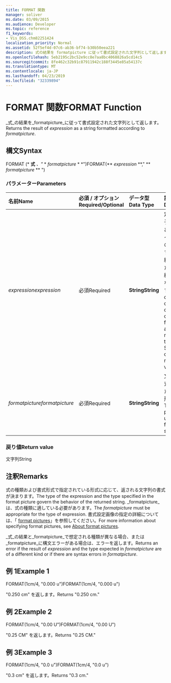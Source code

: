 ```yaml
---
title: FORMAT 関数
manager: soliver
ms.date: 03/09/2015
ms.audience: Developer
ms.topic: reference
f1_keywords:
- Vis_DSS.chm82251424
localization_priority: Normal
ms.assetid: 52f5ef4d-07c6-ab36-bf74-b30b50eea221
description: 式の結果を formatpicture に従って書式設定された文字列として返します。
ms.openlocfilehash: 5eb2195c2bc52e9cc8e7aa8bc4068826a5cd14c5
ms.sourcegitcommit: 8fe462c32b91c87911942c188f3445e85a54137c
ms.translationtype: MT
ms.contentlocale: ja-JP
ms.lasthandoff: 04/23/2019
ms.locfileid: "32339894"
---
```

# <a name="format-function"></a><span data-ttu-id="b6da9-103">FORMAT 関数</span><span class="sxs-lookup"><span data-stu-id="b6da9-103">FORMAT Function</span></span>

<span data-ttu-id="b6da9-104">_式_の結果を_formatpicture_に従って書式設定された文字列として返します。</span><span class="sxs-lookup"><span data-stu-id="b6da9-104">Returns the result of  _expression_ as a string formatted according to  _formatpicture_.</span></span>
  
## <a name="syntax"></a><span data-ttu-id="b6da9-105">構文</span><span class="sxs-lookup"><span data-stu-id="b6da9-105">Syntax</span></span>

<span data-ttu-id="b6da9-106">FORMAT (\* **式** *、"* \* *formatpicture* \* \*")</span><span class="sxs-lookup"><span data-stu-id="b6da9-106">FORMAT(\*\* *expression* \*\*," \*\* *formatpicture* \*\* ")</span></span> 
  
### <a name="parameters"></a><span data-ttu-id="b6da9-107">パラメーター</span><span class="sxs-lookup"><span data-stu-id="b6da9-107">Parameters</span></span>

|<span data-ttu-id="b6da9-108">**名前**</span><span class="sxs-lookup"><span data-stu-id="b6da9-108">**Name**</span></span>|<span data-ttu-id="b6da9-109">**必須 / オプション**</span><span class="sxs-lookup"><span data-stu-id="b6da9-109">**Required/Optional**</span></span>|<span data-ttu-id="b6da9-110">**データ型**</span><span class="sxs-lookup"><span data-stu-id="b6da9-110">**Data Type**</span></span>|<span data-ttu-id="b6da9-111">**説明**</span><span class="sxs-lookup"><span data-stu-id="b6da9-111">**Description**</span></span>|
|:-----|:-----|:-----|:-----|
| <span data-ttu-id="b6da9-112">_expression_</span><span class="sxs-lookup"><span data-stu-id="b6da9-112">_expression_</span></span> <br/> |<span data-ttu-id="b6da9-113">必須</span><span class="sxs-lookup"><span data-stu-id="b6da9-113">Required</span></span>  <br/> |<span data-ttu-id="b6da9-114">**String**</span><span class="sxs-lookup"><span data-stu-id="b6da9-114">**String**</span></span> <br/> |<span data-ttu-id="b6da9-115">定数、演算子、関数、およびシェイプシートのセルに対する参照を組み合わせたもので、結果が値となる式です。</span><span class="sxs-lookup"><span data-stu-id="b6da9-115">A combination of constants, operators, functions, and references to ShapeSheet cells that results in a value.</span></span>  <br/> |
| <span data-ttu-id="b6da9-116">_formatpicture_</span><span class="sxs-lookup"><span data-stu-id="b6da9-116">_formatpicture_</span></span> <br/> |<span data-ttu-id="b6da9-117">必須</span><span class="sxs-lookup"><span data-stu-id="b6da9-117">Required</span></span>  <br/> |<span data-ttu-id="b6da9-118">**String**</span><span class="sxs-lookup"><span data-stu-id="b6da9-118">**String**</span></span> <br/> |<span data-ttu-id="b6da9-119">文字列を書式設定するための書式形式です。</span><span class="sxs-lookup"><span data-stu-id="b6da9-119">The format picture used to fomat the string.</span></span>  <br/> |
   
### <a name="return-value"></a><span data-ttu-id="b6da9-120">戻り値</span><span class="sxs-lookup"><span data-stu-id="b6da9-120">Return value</span></span>

<span data-ttu-id="b6da9-121">文字列</span><span class="sxs-lookup"><span data-stu-id="b6da9-121">String</span></span>
  
## <a name="remarks"></a><span data-ttu-id="b6da9-122">注釈</span><span class="sxs-lookup"><span data-stu-id="b6da9-122">Remarks</span></span>

<span data-ttu-id="b6da9-123">式の種類および書式形式で指定されている形式に応じて、返される文字列の書式が決まります。</span><span class="sxs-lookup"><span data-stu-id="b6da9-123">The type of the expression and the type specified in the format picture govern the behavior of the returned string.</span></span> <span data-ttu-id="b6da9-124">_formatpicture_は、式の種類に適している必要があります。</span><span class="sxs-lookup"><span data-stu-id="b6da9-124">The  _formatpicture_ must be appropriate for the type of expression.</span></span> <span data-ttu-id="b6da9-125">書式設定画像の指定の詳細については、「 [format pictures](about-format-pictures.md)」を参照してください。</span><span class="sxs-lookup"><span data-stu-id="b6da9-125">For more information about specifying format pictures, see [About format pictures](about-format-pictures.md).</span></span>
  
<span data-ttu-id="b6da9-126">_式_の結果と_formatpicture_で想定される種類が異なる場合、または_formatpicture_に構文エラーがある場合は、エラーを返します。</span><span class="sxs-lookup"><span data-stu-id="b6da9-126">Returns an error if the result of  _expression_ and the type expected in  _formatpicture_ are of a different kind or if there are syntax errors in  _formatpicture_.</span></span>
  
## <a name="example-1"></a><span data-ttu-id="b6da9-127">例 1</span><span class="sxs-lookup"><span data-stu-id="b6da9-127">Example 1</span></span>

<span data-ttu-id="b6da9-128">FORMAT(1cm/4, "0.000 u")</span><span class="sxs-lookup"><span data-stu-id="b6da9-128">FORMAT(1cm/4, "0.000 u")</span></span>
  
<span data-ttu-id="b6da9-129">"0.250 cm" を返します。</span><span class="sxs-lookup"><span data-stu-id="b6da9-129">Returns "0.250 cm."</span></span>
  
## <a name="example-2"></a><span data-ttu-id="b6da9-130">例 2</span><span class="sxs-lookup"><span data-stu-id="b6da9-130">Example 2</span></span>

<span data-ttu-id="b6da9-131">FORMAT(1cm/4, "0.00 U")</span><span class="sxs-lookup"><span data-stu-id="b6da9-131">FORMAT(1cm/4, "0.00 U")</span></span>
  
<span data-ttu-id="b6da9-132">"0.25 CM" を返します。</span><span class="sxs-lookup"><span data-stu-id="b6da9-132">Returns "0.25 CM."</span></span>
  
## <a name="example-3"></a><span data-ttu-id="b6da9-133">例 3</span><span class="sxs-lookup"><span data-stu-id="b6da9-133">Example 3</span></span>

<span data-ttu-id="b6da9-134">FORMAT(1cm/4, "0.0 u")</span><span class="sxs-lookup"><span data-stu-id="b6da9-134">FORMAT(1cm/4, "0.0 u")</span></span>
  
<span data-ttu-id="b6da9-135">"0.3 cm" を返します。</span><span class="sxs-lookup"><span data-stu-id="b6da9-135">Returns "0.3 cm."</span></span>
  

